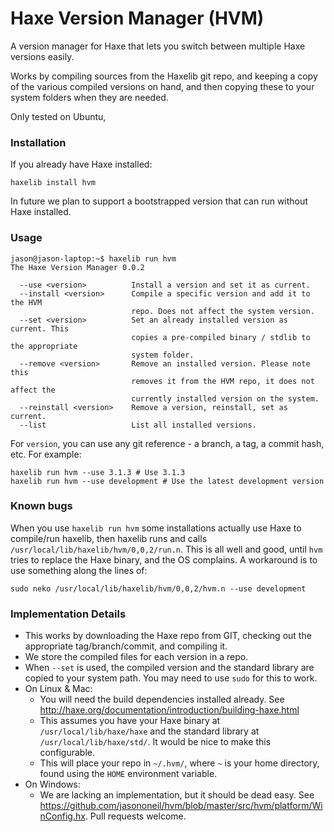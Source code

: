 # Haxe Version Manager (HVM)

A version manager for Haxe that lets you switch between multiple Haxe versions easily.

Works by compiling sources from the Haxelib git repo, and keeping a copy of the various compiled versions on hand, and then copying these to your system folders when they are needed.

Only tested on Ubuntu, 

### Installation

If you already have Haxe installed:

    haxelib install hvm

In future we plan to support a bootstrapped version that can run without Haxe installed.

### Usage

```
jason@jason-laptop:~$ haxelib run hvm
The Haxe Version Manager 0.0.2

  --use <version>          Install a version and set it as current.
  --install <version>      Compile a specific version and add it to the HVM 
                           repo. Does not affect the system version. 
  --set <version>          Set an already installed version as current. This 
                           copies a pre-compiled binary / stdlib to the appropriate 
                           system folder. 
  --remove <version>       Remove an installed version. Please note this 
                           removes it from the HVM repo, it does not affect the 
                           currently installed version on the system. 
  --reinstall <version>    Remove a version, reinstall, set as current.
  --list                   List all installed versions.
```

For `version`, you can use any git reference - a branch, a tag, a commit hash, etc.  For example:

    haxelib run hvm --use 3.1.3 # Use 3.1.3
    haxelib run hvm --use development # Use the latest development version

### Known bugs

When you use `haxelib run hvm` some installations actually use Haxe to compile/run haxelib, then haxelib runs and calls `/usr/local/lib/haxelib/hvm/0,0,2/run.n`. This is all well and good, until `hvm` tries to replace the Haxe binary, and the OS complains.  A workaround is to use something along the lines of:

    sudo neko /usr/local/lib/haxelib/hvm/0,0,2/hvm.n --use development

### Implementation Details

* This works by downloading the Haxe repo from GIT, checking out the appropriate tag/branch/commit, and compiling it. 
* We store the compiled files for each version in a repo.
* When `--set` is used, the compiled version and the standard library are copied to your system path. You may need to use `sudo` for this to work.
* On Linux & Mac: 
	* You will need the build dependencies installed already. See <http://haxe.org/documentation/introduction/building-haxe.html>
	* This assumes you have your Haxe binary at `/usr/local/lib/haxe/haxe` and the standard library at `/usr/local/lib/haxe/std/`. It would be nice to make this configurable.
	* This will place your repo in `~/.hvm/`, where `~` is your home directory, found using the `HOME` environment variable.
* On Windows:
	* We are lacking an implementation, but it should be dead easy. See <https://github.com/jasononeil/hvm/blob/master/src/hvm/platform/WinConfig.hx>. Pull requests welcome.
